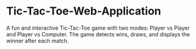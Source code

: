 # Tic-Tac-Toe-Web-Application
A fun and interactive Tic-Tac-Toe game with two modes: Player vs Player and Player vs Computer. The game detects wins, draws, and displays the winner after each match.
